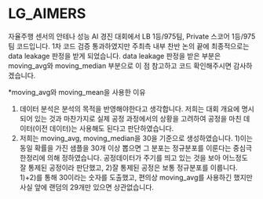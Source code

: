 # LG_AIMERS
자율주행 센서의 안테나 성능 AI 경진 대회에서 LB 1등/975팀, Private 스코어 1등/975팀 코드입니다.
1차 코드 검증 통과하였지만 주최측 내부 찬반 논의 끝에 최종적으로는 data leakage 판정을 받게 되었습니다.
data leakage 판정을 받은 부분은 moving_avg와 moving_median 부분으로 이 점 참고하고 코드 확인해주시면 감사하겠습니다.

*moving_avg와 moving_mean을 사용한 이유
1. 데이터 분석은 분석의 목적을 반영해야한다고 생각합니다. 저희는 대회 개요에 명시되어 있는 것과 마찬가지로 실제 공정 과정에서의 상황을 고려하여 공정을 마친 데이터(이전 데이터)는 사용해도 된다고 판단하였습니다.
2. 저희는 moving_avg, moving_median을 30을 기준으로 생성하였습니다. 1)이는 동일 확률을 가진 샘플을 30개 이상 뽑으면 그 분포는 정규분포를 이룬다는 중심극한정리에 의해 정하였습니다. 공정데이터가 주기를 띄고 있는 것을 보아 어느정도 잘 통제된 공정이라 판단했고, 2)잘 통제된 공정은 보통 정규분포를 이룹니다.  1)+2)를 통해 30이라는 숫자를 도출했고, 편의상 moving_avg를 사용하긴 했지만 사실 앞에 랜덤의 29개만 있으면 상관없습니다.
